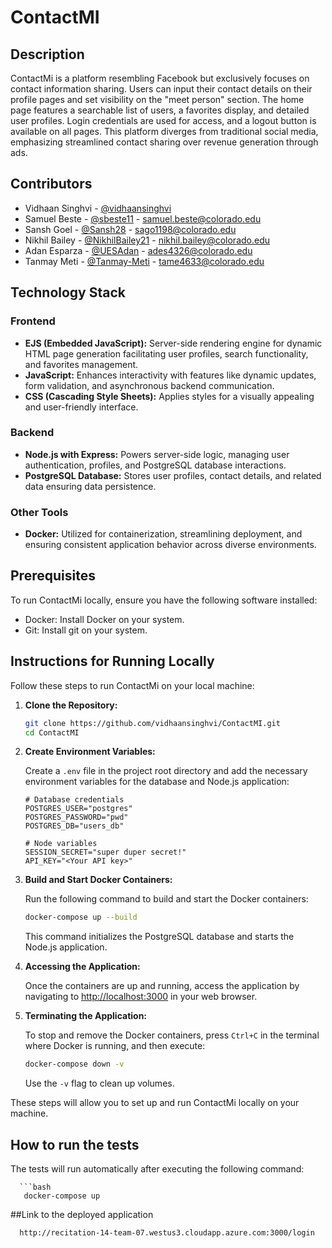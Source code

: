 # ContactMI

## Description

ContactMi is a platform resembling Facebook but exclusively focuses on contact information sharing. Users can input their contact details on their profile pages and set visibility on the "meet person" section. The home page features a searchable list of users, a favorites display, and detailed user profiles. Login credentials are used for access, and a logout button is available on all pages. This platform diverges from traditional social media, emphasizing streamlined contact sharing over revenue generation through ads.

## Contributors

- Vidhaan Singhvi - [@vidhaansinghvi](https://github.com/vidhaansinghvi)
- Samuel Beste - [@sbeste11](https://github.com/sbeste11) - samuel.beste@colorado.edu
- Sansh Goel - [@Sansh28](https://github.com/Sansh28) - sago1198@colorado.edu
- Nikhil Bailey - [@NikhilBailey21](https://github.com/NikhilBailey21) - nikhil.bailey@colorado.edu
- Adan Esparza - [@UESAdan](https://github.com/UESAdan) - ades4326@colorado.edu
- Tanmay Meti - [@Tanmay-Meti](https://github.com/Tanmay-Meti) - tame4633@colorado.edu

## Technology Stack

### Frontend

- **EJS (Embedded JavaScript):** Server-side rendering engine for dynamic HTML page generation facilitating user profiles, search functionality, and favorites management.
- **JavaScript:** Enhances interactivity with features like dynamic updates, form validation, and asynchronous backend communication.
- **CSS (Cascading Style Sheets):** Applies styles for a visually appealing and user-friendly interface.

### Backend

- **Node.js with Express:** Powers server-side logic, managing user authentication, profiles, and PostgreSQL database interactions.
- **PostgreSQL Database:** Stores user profiles, contact details, and related data ensuring data persistence.

### Other Tools

- **Docker:** Utilized for containerization, streamlining deployment, and ensuring consistent application behavior across diverse environments.

## Prerequisites

To run ContactMi locally, ensure you have the following software installed:

- Docker: Install Docker on your system.
- Git: Install git on your system.

## Instructions for Running Locally

Follow these steps to run ContactMi on your local machine:

1. **Clone the Repository:**

    ```bash
    git clone https://github.com/vidhaansinghvi/ContactMI.git
    cd ContactMI
    ```

2. **Create Environment Variables:**

    Create a `.env` file in the project root directory and add the necessary environment variables for the database and Node.js application:

    ```dotenv
    # Database credentials
    POSTGRES_USER="postgres"
    POSTGRES_PASSWORD="pwd"
    POSTGRES_DB="users_db"

    # Node variables
    SESSION_SECRET="super duper secret!"
    API_KEY="<Your API key>"
    ```

3. **Build and Start Docker Containers:**

    Run the following command to build and start the Docker containers:

    ```bash
    docker-compose up --build
    ```

    This command initializes the PostgreSQL database and starts the Node.js application.

4. **Accessing the Application:**

    Once the containers are up and running, access the application by navigating to [http://localhost:3000](http://localhost:3000) in your web browser.

5. **Terminating the Application:**

    To stop and remove the Docker containers, press `Ctrl+C` in the terminal where Docker is running, and then execute:

    ```bash
    docker-compose down -v
    ```

    Use the `-v` flag to clean up volumes.

These steps will allow you to set up and run ContactMi locally on your machine.


## How to run the tests
  The tests will run automatically after executing the following command:

      ```bash
       docker-compose up


##Link to the deployed application

 ```bash
   http://recitation-14-team-07.westus3.cloudapp.azure.com:3000/login

